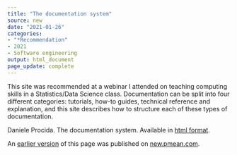 ```yaml
---
title: "The documentation system"
source: new
date: "2021-01-26"
categories:
- "*Recommendation"
- 2021
- Software engineering
output: html_document
page_update: complete
---
```


This site was recommended at a webinar I attended on teaching computing skills in a Statistics/Data Science class. Documentation can be split into four different categories: tutorials, how-to guides, technical reference and explanation, and this site describes how to structure each of these types of documentation.

<!--more-->

Daniele Procida. The documentation system. Available in [html format](https://documentation.divio.com/).

An [earlier version][sim2] of this page was published on [new.pmean.com][sim1].

[sim1]: http://new.pmean.com
[sim2]: http://new.pmean.com/documentation-system/
